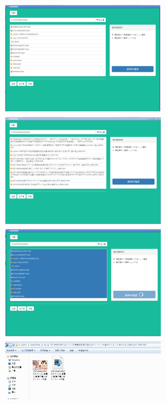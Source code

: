 
![Alt text](https://github.com/AKON825/av-file-fixer/blob/master/public/images/before.jpg?raw=true)

![Alt text](https://github.com/AKON825/av-file-fixer/blob/master/public/images/after.jpg?raw=true)

![Alt text](https://github.com/AKON825/av-file-fixer/blob/master/public/images/ing.jpg?raw=true)

![Alt text](https://github.com/AKON825/av-file-fixer/blob/master/public/images/file.jpg?raw=true)